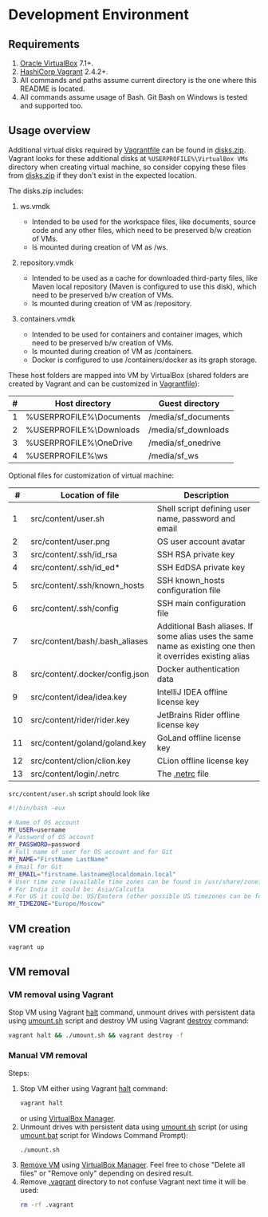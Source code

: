 # Development Environment

## Requirements

1. [Oracle VirtualBox](https://www.virtualbox.org/) 7.1+.
1. [HashiCorp Vagrant](https://developer.hashicorp.com/vagrant/install) 2.4.2+.
1. All commands and paths assume current directory is the one where this README is located.
1. All commands assume usage of Bash. Git Bash on Windows is tested and supported too.

## Usage overview

Additional virtual disks required by [Vagrantfile](Vagrantfile) can be found in [disks.zip](disks.zip).
Vagrant looks for these additional disks at `%USERPROFILE%\VirtualBox VMs` directory when creating virtual machine,
so consider copying these files from [disks.zip](disks.zip) if they don't exist in the expected location.

The disks.zip includes:

1. ws.vmdk

    * Intended to be used for the workspace files, like documents, source code and any other files,
      which need to be preserved b/w creation of VMs.
    * Is mounted during creation of VM as /ws.

1. repository.vmdk

    * Intended to be used as a cache for downloaded third-party files,
      like Maven local repository (Maven is configured to use this disk),
      which need to be preserved b/w creation of VMs.
    * Is mounted during creation of VM as /repository.

1. containers.vmdk

    * Intended to be used for containers and container images, which need to be preserved b/w creation of VMs.
    * Is mounted during creation of VM as /containers.
    * Docker is configured to use /containers/docker as its graph storage.

These host folders are mapped into VM by VirtualBox (shared folders are created by Vagrant and can be customized in [Vagrantfile](Vagrantfile)):

| # | Host directory | Guest directory |
|---|----------------|-----------------|
| 1 | %USERPROFILE%\Documents | /media/sf_documents |
| 2 | %USERPROFILE%\Downloads | /media/sf_downloads |
| 3 | %USERPROFILE%\OneDrive | /media/sf_onedrive |
| 4 | %USERPROFILE%\ws | /media/sf_ws |

Optional files for customization of virtual machine:

| # | Location of file | Description |
|---|------------------|-------------|
| 1 | src/content/user.sh | Shell script defining user name, password and email |
| 2 | src/content/user.png | OS user account avatar |
| 3 | src/content/.ssh/id_rsa | SSH RSA private key |
| 4 | src/content/.ssh/id_ed\* | SSH EdDSA private key |
| 5 | src/content/.ssh/known_hosts | SSH known_hosts configuration file |
| 6 | src/content/.ssh/config | SSH main configuration file |
| 7 | src/content/bash/.bash_aliases | Additional Bash aliases. If some alias uses the same name as existing one then it overrides existing alias |
| 8 | src/content/.docker/config.json | Docker authentication data |
| 9 | src/content/idea/idea.key | IntelliJ IDEA offline license key |
| 10 | src/content/rider/rider.key | JetBrains Rider offline license key |
| 11 | src/content/goland/goland.key | GoLand offline license key |
| 12 | src/content/clion/clion.key | CLion offline license key |
| 13 | src/content/login/.netrc | The [.netrc](https://www.gnu.org/software/inetutils/manual/html_node/The-_002enetrc-file.html) file |

`src/content/user.sh` script should look like

```bash
#!/bin/bash -eux

# Name of OS account
MY_USER=username
# Password of OS account
MY_PASSWORD=password
# Full name of user for OS account and for Git
MY_NAME="FirstName LastName"
# Email for Git
MY_EMAIL="firstname.lastname@localdomain.local"
# User time zone (available time zones can be found in /usr/share/zoneinfo folder)
# For India it could be: Asia/Calcutta
# For US it could be: US/Eastern (other possible US timezones can be found in /usr/share/zoneinfo/US folder)
MY_TIMEZONE="Europe/Moscow"
```

## VM creation

```bash
vagrant up
```

## VM removal

### VM removal using Vagrant

Stop VM using Vagrant [halt](https://developer.hashicorp.com/vagrant/docs/cli/halt) command,
unmount drives with persistent data using [umount.sh](umount.sh) script and destroy VM
using Vagrant [destroy](https://developer.hashicorp.com/vagrant/docs/cli/destroy) command:

```bash
vagrant halt && ./umount.sh && vagrant destroy -f
```

### Manual VM removal

Steps:

1. Stop VM either using Vagrant [halt](https://developer.hashicorp.com/vagrant/docs/cli/halt) command:
    ```bash
    vagrant halt
    ```
    or using [VirtualBox Manager](https://www.virtualbox.org/manual/topics/Introduction.html#frontends).
1. Unmount drives with persistent data using [umount.sh](umount.sh) script (or using [umount.bat](umount.bat) script for Windows Command Prompt):
    ```bash
    ./umount.sh
    ```
1. [Remove VM](https://www.virtualbox.org/manual/topics/Introduction.html#intro-removing) using
    [VirtualBox Manager](https://www.virtualbox.org/manual/topics/Introduction.html#frontends).
    Feel free to chose "Delete all files" or "Remove only" depending on desired result.
1. Remove [.vagrant](.vagrant) directory to not confuse Vagrant next time it will be used:
    ```bash
    rm -rf .vagrant
    ```
